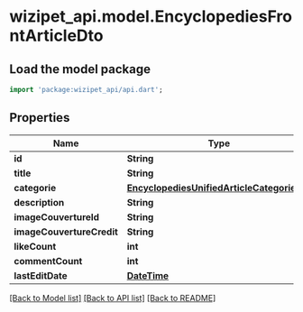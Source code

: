# wizipet_api.model.EncyclopediesFrontArticleDto

## Load the model package
```dart
import 'package:wizipet_api/api.dart';
```

## Properties
Name | Type | Description | Notes
------------ | ------------- | ------------- | -------------
**id** | **String** |  | [optional] 
**title** | **String** |  | [optional] 
**categorie** | [**EncyclopediesUnifiedArticleCategorieDto**](EncyclopediesUnifiedArticleCategorieDto.md) |  | [optional] 
**description** | **String** |  | [optional] 
**imageCouvertureId** | **String** |  | [optional] 
**imageCouvertureCredit** | **String** |  | [optional] 
**likeCount** | **int** |  | [optional] 
**commentCount** | **int** |  | [optional] 
**lastEditDate** | [**DateTime**](DateTime.md) |  | [optional] 

[[Back to Model list]](../README.md#documentation-for-models) [[Back to API list]](../README.md#documentation-for-api-endpoints) [[Back to README]](../README.md)


